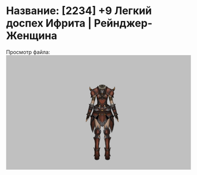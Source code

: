 # Название: [2234] +9 Легкий доспех Ифрита | Рейнджер-Женщина

Просмотр файла:
![p030020.png](p030020.png)
